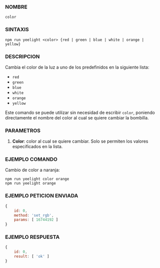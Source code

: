 ### NOMBRE
    color


### SINTAXIS
```shell
npm run yeelight <color> {red | green | blue | white | orange | yellow}
```

### DESCRIPCION
Cambia el color de la luz a uno de los predefinidos en la siguiente lista:
- `red`
- `green`
- `blue`
- `white`
- `orange`
- `yellow`

Este comando se puede utilizar sin necesidad de escribir `color`, poniendo directamente el nombre del color al cual se quiere cambiar la bombilla.


### PARAMETROS
1. **Color**: color al cual se quiere cambiar. Solo se permiten los valores especificados en la lista.


### EJEMPLO COMANDO
Cambio de color a naranja:
```shell
npm run yeelight color orange
npm run yeelight orange
```

### EJEMPLO PETICION ENVIADA
```javascript
{
    id: 0, 
    method: 'set_rgb', 
    params: [ 16744192 ] 
}
```


### EJEMPLO RESPUESTA
```javascript
{
    id: 0, 
    result: [ 'ok' ] 
}
```
    
    